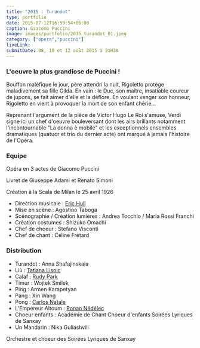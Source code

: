 ```yaml
---
title: "2015 : Turandot"
type: portfolio
date: 2015-07-12T16:59:54+06:00
caption: Giacomo Puccini
image: images/portfolio/2015_turandot_01.jpeg
category: ["opera","puccini"]
liveLink: 
submitDate: 08, 10 et 12 août 2015 à 21H30
---
```

### L'oeuvre la plus grandiose de Puccini !

Bouffon maléfique le jour, père attendri la nuit, Rigoletto protège maladivement sa fille Gilda. En vain : le Duc, son maître, insatiable coureur de jupons, se fait aimer d'elle et la déflore. En voulant venger son honneur, Rigoletto en vient à provoquer la mort de son enfant chérie...

Reprenant l'argument de la pièce de Victor Hugo Le Roi s'amuse, Verdi signe ici un chef d'oeuvre bouleversant dont les airs brillants notamment l'incontournable "La donna è mobile" et les exceptionnels ensembles dramatiques (quatuor et trio du dernier acte) ont marqué à jamais l'histoire de l'Opéra.

### Equipe

Opéra en 3 actes de Giacomo Puccini

Livret de Giuseppe Adami et Renato Simoni

Création à la Scala de Milan le 25 avril 1926

- Direction musicale : [Eric Hull](/artists/eric_hull)
- Mise en scène : Agostino Taboga
- Scénographie / Création lumières : Andrea Tocchio / Maria Rossi Franchi	
- Création costumes : Shizuko Omachi
- Chef de choeur : Stefano Visconti
- Chef de chant : Céline Frétard

### Distribution

- Turandot : Anna Shafajinskaia
- Liù : [Tatiana Lisnic](/artists/tatiana_lisnic/)
- Calaf : [Rudy Park](/artists/rudy_park/)
- Timur : Wojtek Smilek
- Ping : Armen Karapetyan
- Pang : Xin Wang
- Pong : [Carlos Natale](/artists/carlos_natale/)
- L'Empereur Altoum : [Ronan Nédélec](/artists/ronan_nedelec/)
- Choeur enfants : Académie de Chant Choeur d'enfants Soirées Lyriques de Sanxay
- Un Mandarin : Nika Guliashvili


Orchestre et choeur des Soirées Lyriques de Sanxay
